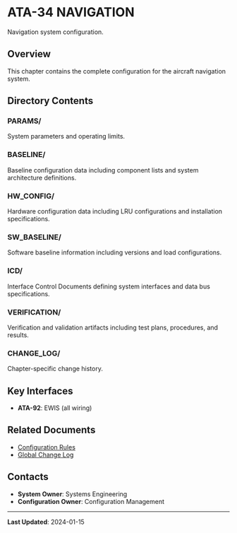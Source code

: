 # ATA-34 NAVIGATION

Navigation system configuration.

## Overview

This chapter contains the complete configuration for the aircraft navigation system.

## Directory Contents

### PARAMS/
System parameters and operating limits.

### BASELINE/
Baseline configuration data including component lists and system architecture definitions.

### HW_CONFIG/
Hardware configuration data including LRU configurations and installation specifications.

### SW_BASELINE/
Software baseline information including versions and load configurations.

### ICD/
Interface Control Documents defining system interfaces and data bus specifications.

### VERIFICATION/
Verification and validation artifacts including test plans, procedures, and results.

### CHANGE_LOG/
Chapter-specific change history.

## Key Interfaces

- **ATA-92**: EWIS (all wiring)

## Related Documents

- [Configuration Rules](../ATA-00_GENERAL/RULES.md)
- [Global Change Log](../ATA-00_GENERAL/GLOBAL_CHANGE_LOG.csv)

## Contacts

- **System Owner**: Systems Engineering
- **Configuration Owner**: Configuration Management

---

**Last Updated**: 2024-01-15
